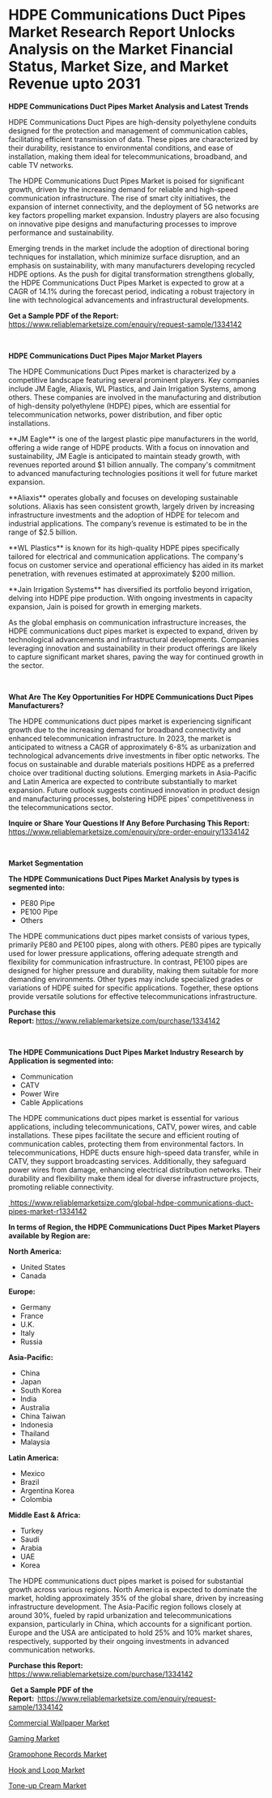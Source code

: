 <p><h1>HDPE Communications Duct Pipes Market Research Report Unlocks Analysis on the Market Financial Status, Market Size, and Market Revenue upto 2031</h1></p><p><strong>HDPE Communications Duct Pipes Market Analysis and Latest Trends</strong></p>
<p><p>HDPE Communications Duct Pipes are high-density polyethylene conduits designed for the protection and management of communication cables, facilitating efficient transmission of data. These pipes are characterized by their durability, resistance to environmental conditions, and ease of installation, making them ideal for telecommunications, broadband, and cable TV networks.</p><p>The HDPE Communications Duct Pipes Market is poised for significant growth, driven by the increasing demand for reliable and high-speed communication infrastructure. The rise of smart city initiatives, the expansion of internet connectivity, and the deployment of 5G networks are key factors propelling market expansion. Industry players are also focusing on innovative pipe designs and manufacturing processes to improve performance and sustainability.</p><p>Emerging trends in the market include the adoption of directional boring techniques for installation, which minimize surface disruption, and an emphasis on sustainability, with many manufacturers developing recycled HDPE options. As the push for digital transformation strengthens globally, the HDPE Communications Duct Pipes Market is expected to grow at a CAGR of 14.1% during the forecast period, indicating a robust trajectory in line with technological advancements and infrastructural developments.</p></p>
<p><strong>Get a Sample PDF of the Report:&nbsp;</strong> <a href="https://www.reliablemarketsize.com/enquiry/request-sample/1334142?utm_campaign=1105&utm_medium=2&utm_source=Github&utm_content=ia&utm_term=12122024&utm_id=hdpe-communications-duct-pipes">https://www.reliablemarketsize.com/enquiry/request-sample/1334142</a></p>
<p>&nbsp;</p>
<p><strong>HDPE Communications Duct Pipes Major Market Players</strong></p>
<p><p>The HDPE Communications Duct Pipes market is characterized by a competitive landscape featuring several prominent players. Key companies include JM Eagle, Aliaxis, WL Plastics, and Jain Irrigation Systems, among others. These companies are involved in the manufacturing and distribution of high-density polyethylene (HDPE) pipes, which are essential for telecommunication networks, power distribution, and fiber optic installations.</p><p>**JM Eagle** is one of the largest plastic pipe manufacturers in the world, offering a wide range of HDPE products. With a focus on innovation and sustainability, JM Eagle is anticipated to maintain steady growth, with revenues reported around $1 billion annually. The company's commitment to advanced manufacturing technologies positions it well for future market expansion.</p><p>**Aliaxis** operates globally and focuses on developing sustainable solutions. Aliaxis has seen consistent growth, largely driven by increasing infrastructure investments and the adoption of HDPE for telecom and industrial applications. The company’s revenue is estimated to be in the range of $2.5 billion.</p><p>**WL Plastics** is known for its high-quality HDPE pipes specifically tailored for electrical and communication applications. The company's focus on customer service and operational efficiency has aided in its market penetration, with revenues estimated at approximately $200 million.</p><p>**Jain Irrigation Systems** has diversified its portfolio beyond irrigation, delving into HDPE pipe production. With ongoing investments in capacity expansion, Jain is poised for growth in emerging markets.</p><p>As the global emphasis on communication infrastructure increases, the HDPE communications duct pipes market is expected to expand, driven by technological advancements and infrastructural developments. Companies leveraging innovation and sustainability in their product offerings are likely to capture significant market shares, paving the way for continued growth in the sector.</p></p>
<p>&nbsp;</p>
<p><strong>What Are The Key Opportunities For HDPE Communications Duct Pipes Manufacturers?</strong></p>
<p><p>The HDPE communications duct pipes market is experiencing significant growth due to the increasing demand for broadband connectivity and enhanced telecommunication infrastructure. In 2023, the market is anticipated to witness a CAGR of approximately 6-8% as urbanization and technological advancements drive investments in fiber optic networks. The focus on sustainable and durable materials positions HDPE as a preferred choice over traditional ducting solutions. Emerging markets in Asia-Pacific and Latin America are expected to contribute substantially to market expansion. Future outlook suggests continued innovation in product design and manufacturing processes, bolstering HDPE pipes' competitiveness in the telecommunications sector.</p></p>
<p><strong>Inquire or Share Your Questions If Any Before Purchasing This Report:</strong> <a href="https://www.reliablemarketsize.com/enquiry/pre-order-enquiry/1334142?utm_campaign=1105&utm_medium=2&utm_source=Github&utm_content=ia&utm_term=12122024&utm_id=hdpe-communications-duct-pipes">https://www.reliablemarketsize.com/enquiry/pre-order-enquiry/1334142</a></p>
<p>&nbsp;</p>
<p><strong>Market Segmentation</strong></p>
<p><strong>The HDPE Communications Duct Pipes Market Analysis by types is segmented into:</strong></p>
<p><ul><li>PE80 Pipe</li><li>PE100 Pipe</li><li>Others</li></ul></p>
<p><p>The HDPE communications duct pipes market consists of various types, primarily PE80 and PE100 pipes, along with others. PE80 pipes are typically used for lower pressure applications, offering adequate strength and flexibility for communication infrastructure. In contrast, PE100 pipes are designed for higher pressure and durability, making them suitable for more demanding environments. Other types may include specialized grades or variations of HDPE suited for specific applications. Together, these options provide versatile solutions for effective telecommunications infrastructure.</p></p>
<p><strong>Purchase this Report:&nbsp;</strong><a href="https://www.reliablemarketsize.com/purchase/1334142?utm_campaign=1105&utm_medium=2&utm_source=Github&utm_content=ia&utm_term=12122024&utm_id=hdpe-communications-duct-pipes">https://www.reliablemarketsize.com/purchase/1334142</a></p>
<p>&nbsp;</p>
<p><strong>The HDPE Communications Duct Pipes Market Industry Research by Application is segmented into:</strong></p>
<p><ul><li>Communication</li><li>CATV</li><li>Power Wire</li><li>Cable Applications</li></ul></p>
<p><p>The HDPE communications duct pipes market is essential for various applications, including telecommunications, CATV, power wires, and cable installations. These pipes facilitate the secure and efficient routing of communication cables, protecting them from environmental factors. In telecommunications, HDPE ducts ensure high-speed data transfer, while in CATV, they support broadcasting services. Additionally, they safeguard power wires from damage, enhancing electrical distribution networks. Their durability and flexibility make them ideal for diverse infrastructure projects, promoting reliable connectivity.</p></p>
<p><a href="https://www.reliablemarketsize.com/global-hdpe-communications-duct-pipes-market-r1334142?utm_campaign=1105&utm_medium=2&utm_source=Github&utm_content=ia&utm_term=12122024&utm_id=hdpe-communications-duct-pipes">&nbsp;https://www.reliablemarketsize.com/global-hdpe-communications-duct-pipes-market-r1334142</a></p>
<p><strong>In terms of Region, the HDPE Communications Duct Pipes Market Players available by Region are:</strong></p>
<p>
    <p> <strong> North America: </strong>
        <ul>
            <li>United States</li>
            <li>Canada</li>
        </ul>
        </p> 
    <p> <strong> Europe: </strong>
        <ul>
            <li>Germany</li>
            <li>France</li>
            <li>U.K.</li>
            <li>Italy</li>
            <li>Russia</li>
        </ul>
        </p> 
    <p> <strong> Asia-Pacific: </strong>
        <ul>
            <li>China</li>
            <li>Japan</li>
            <li>South Korea</li>
            <li>India</li>
            <li>Australia</li>
            <li>China Taiwan</li>
            <li>Indonesia</li>
            <li>Thailand</li>
            <li>Malaysia</li>
        </ul>
        </p> 
    <p> <strong> Latin America: </strong>
        <ul>
            <li>Mexico</li>
            <li>Brazil</li>
            <li>Argentina Korea</li>
            <li>Colombia</li>
        </ul>
        </p> 
    <p> <strong> Middle East & Africa: </strong>
        <ul>
            <li>Turkey</li>
            <li>Saudi</li>
            <li>Arabia</li>
            <li>UAE</li>
            <li>Korea</li>
        </ul>
    </p>
    </p>
<p><p>The HDPE communications duct pipes market is poised for substantial growth across various regions. North America is expected to dominate the market, holding approximately 35% of the global share, driven by increasing infrastructure development. The Asia-Pacific region follows closely at around 30%, fueled by rapid urbanization and telecommunications expansion, particularly in China, which accounts for a significant portion. Europe and the USA are anticipated to hold 25% and 10% market shares, respectively, supported by their ongoing investments in advanced communication networks.</p></p>
<p><strong>Purchase this Report: </strong><a href="https://www.reliablemarketsize.com/purchase/1334142?utm_campaign=1105&utm_medium=2&utm_source=Github&utm_content=ia&utm_term=12122024&utm_id=hdpe-communications-duct-pipes">https://www.reliablemarketsize.com/purchase/1334142</a></p>
<p>&nbsp;<strong>Get a Sample PDF of the Report:&nbsp;&nbsp;</strong><a href="https://www.reliablemarketsize.com/enquiry/request-sample/1334142?utm_campaign=1105&utm_medium=2&utm_source=Github&utm_content=ia&utm_term=12122024&utm_id=hdpe-communications-duct-pipes">https://www.reliablemarketsize.com/enquiry/request-sample/1334142</a></p>
<p><strong></strong></p>
<p><p><a href="https://www.linkedin.com/pulse/c-hannibex-sqmmf?utm_campaign=1105&utm_medium=2&utm_source=Github&utm_content=ia&utm_term=12122024&utm_id=hdpe-communications-duct-pipes">Commercial Wallpaper Market</a></p><p><a href="https://www.linkedin.com/pulse/rev-athenaur-okk4f?utm_campaign=1105&utm_medium=2&utm_source=Github&utm_content=ia&utm_term=12122024&utm_id=hdpe-communications-duct-pipes">Gaming Market</a></p><p><a href="https://www.linkedin.com/pulse/unlocking-growth-potential-strategic-analysis-gramophone-records-i1m8f?utm_campaign=1105&utm_medium=2&utm_source=Github&utm_content=ia&utm_term=12122024&utm_id=hdpe-communications-duct-pipes">Gramophone Records Market</a></p><p><a href="https://www.linkedin.com/pulse/hook-loop-market-size-expanding-rapidly-annual-growth-rate-riiyf?utm_campaign=1105&utm_medium=2&utm_source=Github&utm_content=ia&utm_term=12122024&utm_id=hdpe-communications-duct-pipes">Hook and Loop Market</a></p><p><a href="https://github.com/NorbertYates/Market-Research-Report-List-7/blob/main/tone-up-cream-market.md?utm_campaign=1105&utm_medium=2&utm_source=Github&utm_content=ia&utm_term=12122024&utm_id=hdpe-communications-duct-pipes">Tone-up Cream Market</a></p></p>